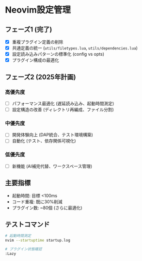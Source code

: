 # Neovim設定管理

## フェーズ1 (完了)
- [x] 重複プラグイン定義の削除
- [x] 共通定義の統一 (`utils/filetypes.lua`, `utils/dependencies.lua`)
- [x] 設定読み込みパターンの標準化 (config vs opts)
- [x] プラグイン構成の最適化

## フェーズ2 (2025年計画)

### 高優先度
- [ ] パフォーマンス最適化 (遅延読み込み、起動時間測定)
- [ ] 設定構造の改善 (ディレクトリ再編成、ファイル分割)

### 中優先度
- [ ] 開発体験向上 (DAP統合、テスト環境構築)
- [ ] 自動化 (テスト、依存関係可視化)

### 低優先度
- [ ] 新機能 (AI補完代替、ワークスペース管理)

## 主要指標
- 起動時間: 目標 <100ms
- コード重複: 既に30%削減
- プラグイン数: ~80個 (さらに最適化)

## テストコマンド
```bash
# 起動時間測定
nvim --startuptime startup.log

# プラグイン状態確認
:Lazy
```

